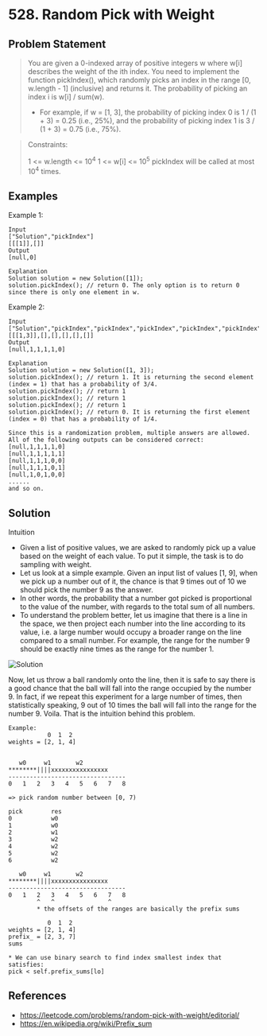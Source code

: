 # 528. Random Pick with Weight

## Problem Statement

> You are given a 0-indexed array of positive integers w where w[i] describes the weight of the ith index.
> You need to implement the function pickIndex(), which randomly picks an index in the range [0, w.length - 1] (inclusive) and returns it. The probability of picking an index i is w[i] / sum(w).
>
> - For example, if w = [1, 3], the probability of picking index 0 is 1 / (1 + 3) = 0.25 (i.e., 25%), and the probability of picking index 1 is 3 / (1 + 3) = 0.75 (i.e., 75%).

> Constraints:
>
> 1 <= w.length <= 10<sup>4</sup>
> 1 <= w[i] <= 10<sup>5</sup>
> pickIndex will be called at most 10<sup>4</sup> times.

## Examples

Example 1:

```
Input
["Solution","pickIndex"]
[[[1]],[]]
Output
[null,0]

Explanation
Solution solution = new Solution([1]);
solution.pickIndex(); // return 0. The only option is to return 0 since there is only one element in w.
```

Example 2:

```
Input
["Solution","pickIndex","pickIndex","pickIndex","pickIndex","pickIndex"]
[[[1,3]],[],[],[],[],[]]
Output
[null,1,1,1,1,0]

Explanation
Solution solution = new Solution([1, 3]);
solution.pickIndex(); // return 1. It is returning the second element (index = 1) that has a probability of 3/4.
solution.pickIndex(); // return 1
solution.pickIndex(); // return 1
solution.pickIndex(); // return 1
solution.pickIndex(); // return 0. It is returning the first element (index = 0) that has a probability of 1/4.

Since this is a randomization problem, multiple answers are allowed.
All of the following outputs can be considered correct:
[null,1,1,1,1,0]
[null,1,1,1,1,1]
[null,1,1,1,0,0]
[null,1,1,1,0,1]
[null,1,0,1,0,0]
......
and so on.
```

## Solution

Intuition

- Given a list of positive values, we are asked to randomly pick up a value based on the weight of each value. To put it simple, the task is to do sampling with weight.
- Let us look at a simple example. Given an input list of values [1, 9], when we pick up a number out of it, the chance is that 9 times out of 10 we should pick the number 9 as the answer.
- In other words, the probability that a number got picked is proportional to the value of the number, with regards to the total sum of all numbers.
- To understand the problem better, let us imagine that there is a line in the space, we then project each number into the line according to its value, i.e. a large number would occupy a broader range on the line compared to a small number. For example, the range for the number 9 should be exactly nine times as the range for the number 1.

![Solution](https://leetcode.com/problems/random-pick-with-weight/Figures/528/528_throw_ball.png)

Now, let us throw a ball randomly onto the line, then it is safe to say there is a good chance that the ball will fall into the range occupied by the number 9. In fact, if we repeat this experiment for a large number of times, then statistically speaking, 9 out of 10 times the ball will fall into the range for the number 9. Voila. That is the intuition behind this problem.

```
Example:
           0  1  2
weights = [2, 1, 4]


   w0     w1       w2
********||||xxxxxxxxxxxxxxxx
---------------------------------
0   1   2   3   4   5   6   7   8

=> pick random number between [0, 7)

pick        res
0           w0
1           w0
2           w1
3           w2
4           w2
5           w2
6           w2

   w0     w1       w2
********||||xxxxxxxxxxxxxxxx
---------------------------------
0   1   2   3   4   5   6   7   8
        ^   ^               ^
        * the offsets of the ranges are basically the prefix sums

           0  1  2
weights = [2, 1, 4]
prefix_ = [2, 3, 7]
sums

* We can use binary search to find index smallest index that satisfies:
pick < self.prefix_sums[lo]
```

## References

- https://leetcode.com/problems/random-pick-with-weight/editorial/
- https://en.wikipedia.org/wiki/Prefix_sum
